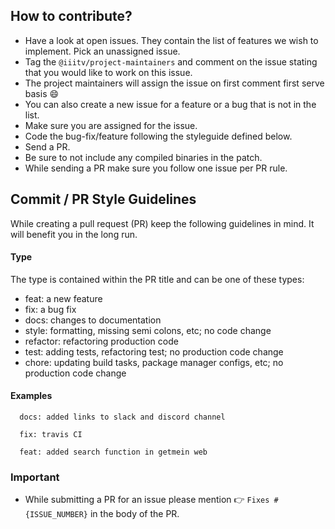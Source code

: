 ## How to contribute?

* Have a look at open issues. They contain the list of features we wish to implement. Pick an unassigned issue.
* Tag the `@iiitv/project-maintainers` and comment on the issue stating that you would like to work on this issue.
* The project maintainers will assign the issue on first comment first serve basis :smile:
* You can also create a new issue for a feature or a bug that is not in the list.
* Make sure you are assigned for the issue.
* Code the bug-fix/feature following the styleguide defined below.
* Send a PR. 
* Be sure to not include any compiled binaries in the patch.
* While sending a PR make sure you follow one issue per PR rule.

## Commit / PR Style Guidelines
While creating a pull request (PR) keep the following guidelines in mind. It will benefit you in the long run. 

#### Type
The type is contained within the PR title and can be one of these types:

- feat: a new feature
- fix: a bug fix
- docs: changes to documentation
- style: formatting, missing semi colons, etc; no code change
- refactor: refactoring production code
- test: adding tests, refactoring test; no production code change
- chore: updating build tasks, package manager configs, etc; no production code change

#### Examples

```
  docs: added links to slack and discord channel
```

```
  fix: travis CI
```

```
  feat: added search function in getmein web
```

### Important 
- While submitting a PR for an issue please mention 👉 ``Fixes #{ISSUE_NUMBER}`` in the body of the PR.
